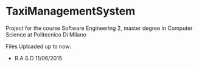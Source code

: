 # TaxiManagementSystem
Project for the course Software Engineering 2, master degree in Computer Science at Politecnico Di Milano

Files Uploaded up to now:
* R.A.S.D 11/06/2015

